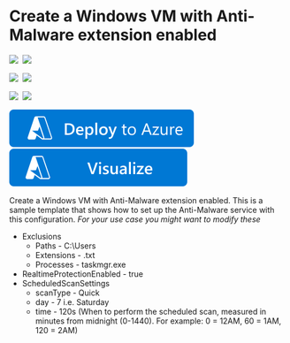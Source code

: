 # Create a Windows VM with Anti-Malware extension enabled

<IMG SRC="https://azurequickstartsservice.blob.core.windows.net/badges/anti-malware-extension-windows-vm/PublicLastTestDate.svg" />&nbsp;
<IMG SRC="https://azurequickstartsservice.blob.core.windows.net/badges/anti-malware-extension-windows-vm/PublicDeployment.svg" />&nbsp;

<IMG SRC="https://azurequickstartsservice.blob.core.windows.net/badges/anti-malware-extension-windows-vm/FairfaxLastTestDate.svg" />&nbsp;
<IMG SRC="https://azurequickstartsservice.blob.core.windows.net/badges/anti-malware-extension-windows-vm/FairfaxDeployment.svg" />&nbsp;

<IMG SRC="https://azurequickstartsservice.blob.core.windows.net/badges/anti-malware-extension-windows-vm/BestPracticeResult.svg" />&nbsp;
<IMG SRC="https://azurequickstartsservice.blob.core.windows.net/badges/anti-malware-extension-windows-vm/CredScanResult.svg" />&nbsp;

<a href="https://portal.azure.com/#create/Microsoft.Template/uri/https%3A%2F%2Fraw.githubusercontent.com%2FAzure%2Fazure-quickstart-templates%2Fmaster%2Fanti-malware-extension-windows-vm%2Fazuredeploy.json" target="_blank">
    <img src="https://raw.githubusercontent.com/Azure/azure-quickstart-templates/master/1-CONTRIBUTION-GUIDE/images/deploytoazure.svg"/>
</a>
<a href="http://armviz.io/#/?load=https%3A%2F%2Fraw.githubusercontent.com%2FAzure%2Fazure-quickstart-templates%2Fmaster%2Fanti-malware-extension-windows-vm%2Fazuredeploy.json" target="_blank">
    <img src="https://raw.githubusercontent.com/Azure/azure-quickstart-templates/master/1-CONTRIBUTION-GUIDE/images/visualizebutton.svg"/>
</a>

Create a Windows VM with Anti-Malware extension enabled. This is a sample template that shows how to set up the Anti-Malware service with this configuration. *For your use case you might want to modify these*

* Exclusions
  * Paths - C:\Users
  * Extensions -  .txt
  * Processes - taskmgr.exe
*  RealtimeProtectionEnabled - true
* ScheduledScanSettings
  * scanType - Quick
  * day - 7 i.e. Saturday
  * time - 120s (When to perform the scheduled scan, measured in minutes from midnight (0-1440). For example: 0 = 12AM, 60 = 1AM, 120 = 2AM)

